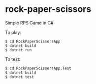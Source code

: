 # rock-paper-scissors
Simple RPS Game in C#

To play:

```
$ cd RockPaperScissorsApp
$ dotnet build
$ dotnet run
```

To test:

```
$ cd RockPaperScissorsApp.Test
$ dotnet build
$ dotnet test
```

